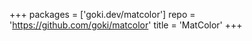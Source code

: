 +++
packages = ['goki.dev/matcolor']
repo = 'https://github.com/goki/matcolor'
title = 'MatColor'
+++
